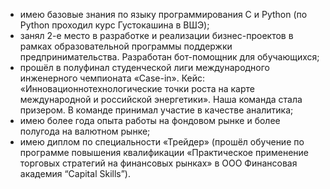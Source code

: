 - имею базовые знания по языку программирования С и Python (по Python проходил курс Густокашина в ВШЭ);
- занял 2-е место в разработке и реализации бизнес-проектов в рамках образовательной программы поддержки предпринимательства. Разработан бот-помощник для обучающихся;
- прошёл в полуфинал студенческой лиги международного инженерного чемпионата «Case-in». Кейс: «Инновационнотехнологические точки роста на карте международной и российской энергетики». Наша команда стала призером. В команде принимал участие в качестве аналитика;
- имею более года опыта работы на фондовом рынке и более полугода на валютном рынке;
- имею диплом по специальности «Трейдер» (прошёл обучение по программе повышения квалификации «Практическое применение торговых стратегий на финансовых рынках» в ООО Финансовая академия “Capital Skills”).
